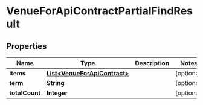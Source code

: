 

# VenueForApiContractPartialFindResult

## Properties

Name | Type | Description | Notes
------------ | ------------- | ------------- | -------------
**items** | [**List&lt;VenueForApiContract&gt;**](VenueForApiContract.md) |  |  [optional]
**term** | **String** |  |  [optional]
**totalCount** | **Integer** |  |  [optional]



